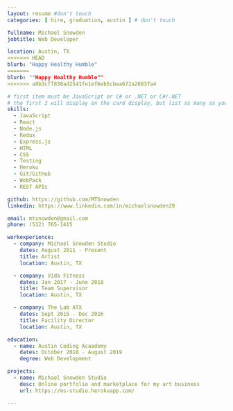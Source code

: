 ```yaml
---
layout: resume #don't touch
categories: [ hire, graduation, austin ] # don't touch

fullname: Michael Snowden
jobtitle: Web Developer

location: Austin, TX
<<<<<<< HEAD
blurb: "Happy Healthy Humble"
=======
blurb: ""Happy Healthy Humble""
>>>>>>> a0b3cff838ad2541fe1ef6eb5cbea672a26837a4

# first item must be JavaScript or C# or .NET or C#/.NET
# the first 3 will display on the card display, but list as many as you want, they will be visible on your hire page
skills:
  - JavaScript
  - React
  - Node.js
  - Redux
  - Express.js
  - HTML
  - CSS
  - Testing
  - Heroku
  - Git/GitHub
  - WebPack
  - REST APIs

github: https://github.com/MTSnowden
linkedin: https://www.linkedin.com/in/michaelsnowden39

email: mtsnowden@gmail.com
phone: (512) 765-1415

workexperience:
  - company: Michael Snowden Studio
    dates: August 2011 - Present
    title: Artist
    location: Austin, TX

  - company: Vida Fitness
    dates: Jan 2017 - June 2018
    title: Team Supervisor
    location: Austin, TX

  - company: The Lab ATX
    dates: Sept 2015 - Dec 2016
    title: Facility Director
    location: Austin, TX

education:
  - name: Austin Coding Acaademy
    dates: October 2018 - August 2019
    degree: Web Development

projects:
  - name: Michael Snowden Studio
    desc: Online portfolio and marketplace for my art business
    url: https://ms-studio.herokuapp.com/

---
```

